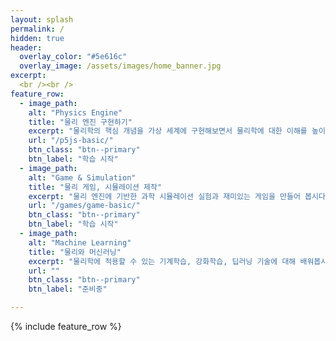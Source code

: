 ```yaml
---
layout: splash
permalink: /
hidden: true
header:
  overlay_color: "#5e616c"
  overlay_image: /assets/images/home_banner.jpg
excerpt: 
  <br /><br />
feature_row:
  - image_path: 
    alt: "Physics Engine"
    title: "물리 엔진 구현하기"
    excerpt: "물리학의 핵심 개념을 가상 세계에 구현해보면서 물리학에 대한 이해를 높이는데 그 목적이 있습니다."
    url: "/p5js-basic/"
    btn_class: "btn--primary"
    btn_label: "학습 시작"
  - image_path: 
    alt: "Game & Simulation"
    title: "물리 게임, 시뮬레이션 제작"
    excerpt: "물리 엔진에 기반한 과학 시뮬레이션 실험과 재미있는 게임을 만들어 봅시다."
    url: "/games/game-basic/"
    btn_class: "btn--primary"
    btn_label: "학습 시작"      
  - image_path: 
    alt: "Machine Learning"
    title: "물리와 머신러닝"
    excerpt: "물리학에 적용할 수 있는 기계학습, 강화학습, 딥러닝 기술에 대해 배워봅시다."
    url: ""
    btn_class: "btn--primary"
    btn_label: "준비중"

---
```


{% include feature_row %}
